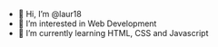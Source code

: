 - 👋 Hi, I’m @laur18
- 👀 I’m interested in Web Development
- 🌱 I’m currently learning HTML, CSS and Javascript

<!---
laur18/laur18 is a ✨ special ✨ repository because its `README.md` (this file) appears on your GitHub profile.
You can click the Preview link to take a look at your changes.
--->
